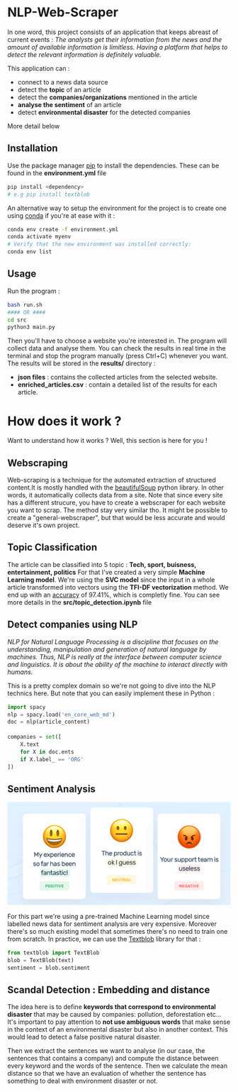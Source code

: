 # NLP-Web-Scraper

In one word, this project consists of an application that keeps abreast of current events : *The analysts get their information from the news and the amount of available information is limitless. Having a platform that helps to detect the relevant information is definitely valuable.*

This application can :
- connect to a news data source
- detect the **topic** of an article
- detect the **companies/organizations** mentioned in the article
- **analyse the sentiment** of an article
- detect **environmental disaster** for the detected companies

More detail below

## Installation

Use the package manager [pip](https://pip.pypa.io/en/stable/) to install the dependencies. These can be found in the **environment.yml** file

```bash
pip install <dependency>
# e.g pip install textblob
```

An alternative way to setup the environment for the project is to create one using [conda](https://www.google.com/url?sa=t&rct=j&q=&esrc=s&source=web&cd=&ved=2ahUKEwjV1vyI8t-EAxXMVKQEHekeAyEQFnoECBsQAQ&url=https%3A%2F%2Fconda.io%2Fdocs%2Fuser-guide%2Finstall%2F&usg=AOvVaw20qqAbuNE4qDg14dVlCHz5&opi=89978449) if you're at ease with it :
```bash
conda env create -f environment.yml
conda activate myenv
# Verify that the new environment was installed correctly:
conda env list
```

## Usage
Run the program :
```bash
bash run.sh
#### OR ####
cd src
python3 main.py
```
Then you'll have to choose a website you're interested in. The program will collect data and analyse them.
You can check the results in real time in the terminal and stop the program manually (press Ctrl+C) whenever you want.
The results will be stored in the **results/** directory :
- **json files** : contains the collected articles from the selected website.
- **enriched_articles.csv** : contain a detailed list of the results for each article.




# How does it work ?
Want to understand how it works ? Well, this section is here for you !

## Webscraping
Web-scraping is a technique for the automated extraction of structured content.It is mostly handled with the [beautifulSoup](https://www.crummy.com/software/BeautifulSoup/bs4/doc/) python library. In other words, it automatically collects data from a site. Note that since every site has a different strucure, you have to create a webscraper for each website you want to scrap. The method stay very similar tho. It might be possible to create a "general-webscraper", but that would be less accurate and would deserve it's own project.

## Topic Classification
The article can be classified into 5 topic : **Tech, sport, buisness, entertainment, politics**
For that I've created a very simple **Machine Learning model**. We're using the **SVC model** since the input in a whole article transformed into vectors using the **TFI-DF vectorization** method. We end up with an [accuracy](https://developers.google.com/machine-learning/crash-course/classification/accuracy) of 97.41%, which is completly fine. You can see more details in the **src/topic_detection.ipynb** file

## Detect companies using NLP
*NLP for Natural Language Processing is a discipline that focuses on the understanding, manipulation and generation of natural language by machines.  Thus, NLP is really at the interface between computer science and linguistics. It is about the ability of the machine to interact directly with humans.*

This is a pretty complex domain so we're not going to dive into the NLP technics here. But note that you can easily implement these in Python :
```python
import spacy
nlp = spacy.load('en_core_web_md')
doc = nlp(article_content)
    
companies = set([
    X.text
    for X in doc.ents
    if X.label_ == 'ORG'
])
```

## Sentiment Analysis
![sentiment analysis illustration](https://github.com/AdrienLanglois/NLP-Web-Scraper/blob/main/pictures/Screenshot%20from%202024-03-06%2016-53-27.png)


For this part we're using a pre-trained Machine Learning model since labelled news data for sentiment analysis are very expensive. Moreover there's so much existing model that sometimes there's no need to train one from scratch.
In practice, we can use the [Textblob]() library for that :
```python
from textblob import TextBlob
blob = TextBlob(text)    
sentiment = blob.sentiment
```

## Scandal Detection : Embedding and distance
The idea here is to define **keywords that correspond to environmental disaster** that may be caused by companies: pollution, deforestation etc... It's important to pay attention to **not use ambiguous words** that make sense in the context of an environmental disaster but also in another context. This would lead to detect a false positive natural disaster.

Then we extract the sentences we want to analyse (in our case, the sentences that contains a company) and compute the distance between every keyword and the words of the sentence. Then we calculate the mean distance so that we have an evaluation of whether the sentence has something to deal with environment disaster or not.
